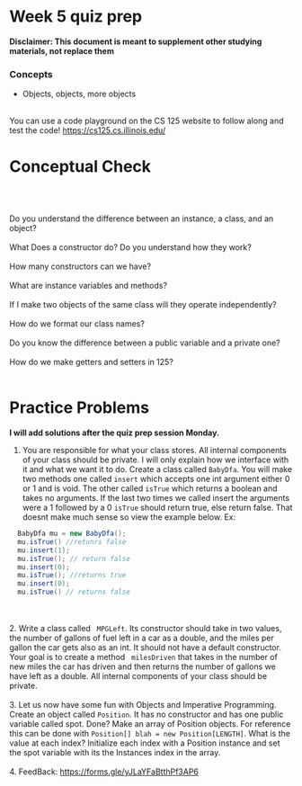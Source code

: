 # Week 5 quiz prep
**Disclaimer: This document is meant to supplement other studying materials, not replace them**<br>

### Concepts
   * Objects, objects, more objects
   <br></br>
   
   You can use a code playground on the CS 125 website to follow along and test the code! https://cs125.cs.illinois.edu/
   

# Conceptual Check
<br></br>

Do you understand the difference between an instance, a class, and an object?
<br></br>
What Does a constructor do? Do you understand how they work?
<br></br>
How many constructors can we have?
<br></br>
What are instance variables and methods?
<br></br>
If I make two objects of the same class will they operate independently?
<br></br>
How do we format our class names?
<br></br>
Do you know the difference between a public variable and a private one?
<br></br>
How do we make getters and setters in 125?
<br></br>

 # Practice Problems
 **I will add solutions after the quiz prep session Monday.**<br>

 
 1. You are responsible for what your class stores. All internal components of your class should be private. I will only explain how we interface with it and what we want it to do. Create a class called `` BabyDfa ``. You will make two methods one called ``insert`` which accepts one int argument either 0 or 1 and is void. The other called ``isTrue`` which returns a boolean and takes no arguments. If the last two times we called insert the arguments were a 1 followed by a 0 `` isTrue `` should return true, else return false. That doesnt make much sense so view the example below.
 Ex:
``` Java
  BabyDfa mu = new BabyDfa();
  mu.isTrue() //retunrs false
  mu.insert(1);
  mu.isTrue(); // return false
  mu.insert(0);
  mu.isTrue(); //returns true
  mu.insert(0);
  mu.isTrue() // returns false
```

  <br></br>
 2. Write a class called `` MPGLeft``. Its constructor should take in two values, the number of gallons of fuel left in a car as a double, and the miles per gallon the car gets also as an int. It should not have a default constructor. Your goal is to create a method `` milesDriven`` that takes in the number of new miles the car has driven and then returns the number of gallons we have left as a double. All internal components of your class should be private.
   <br></br>
 3. Let us now have some fun with Objects and Imperative Programming. Create an object called `` Position ``. It has no constructor and has one public variable called spot. Done? Make an array of Position objects. For reference this can be done with ``Position[] blah = new Position[LENGTH]``. What is the value at each index? Initialize each index with a Position instance and set the spot variable with its the Instances index in the array.
<br></br>
4.
FeedBack: https://forms.gle/yJLaYFaBtthPf3AP6 
  



